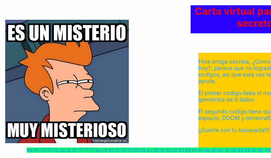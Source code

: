 <html>
<head>
<meta charset="utf-8" name="viewport" content="width=device-width, initial-scale=1.0">
<title>Prueba</title>
<style type="text/css">
#capa1 {
	position: absolute;
	height: 400px;
	width: 400px;
	left: 1400px;
	top: 80px;
	text-align: center;
	background-color: #00CBFF;
}
#capa2 {
	position: absolute;
	height: 91px;
	width: 448px;
	left: 700px;
	top: 33px;
	color: #FF0004;
	font-size: x-large;
	text-align: center;
	background-color: #2A00FF;
}
#capa3 {
	position: absolute;
	height: 310px;
	width: 400px;
	left: 725px;
	top: 187px;
	color: #2F9AFF;
	background-color: #FFCE00;
	font-size: large;
}
	#capa4 {
	position: absolute;
	height: 400px;
	width: 400px;
	left: 100px;
	top: 80px;
	text-align: center;
	background-color: #00CBFF;
}
#capa5 {
	position: absolute;
	left: 170px;
	top: 494px;
	color: #2F9AFF;
	background-color: #00FF6C
}
</style>
<link href="CSS/css.css" rel="stylesheet" type="text/css">
<style type="text/css">
body {
	background-image: url(Fondos/fondo.jpg);
	background-repeat: no-repeat; 
	background-position: center;
	background-size: cover;
	background-attachment: fixed;
	}
</style>
</head>
<body>
<div class="capa" id="capa1"><img src="Imagenes/gracias.jpg" width="300" height="400" alt=""/></div>
<div class="capa" id="capa3">
  <p>Hola amiga secreta, ¿Como andas el día de hoy?, parece que no lograste descubrir los codigos, asi que esta vez te dare una pequeña ayuda.</p>
  <p>El primer codigo lleba el nombre de la figura gemetrica de 6 lados.</p>
  <p>El segundo codigo tiene que ver con el espacio, DOOM y minecraft(es el basico).</p>
  <p>¡¡Suerte con tu busqueda!!!</p>
</div>
<div class="capa" id="capa2"><strong style="font-size: xx-large">Carta virtual para mi amigo secreto!!!</strong></div>
	<div class="capa" id="capa4"><img src="Imagenes/meme.jpg" width="400" height="400" alt=""/></div>
<div class="capa" id="capa5"><strong>68,74,74,70,73,3a,2f,2f,77,77,77,2e,79,6f,75,74,75,62,65,2e,63,6f,6d,2f,63,68,61,6e,6e,65,6c,2f,55,43,55,35,6c,46,44,6a,78,30,6b,39,53,76,71,64,63,59,65,55,74,52,74,77,2f,63,6f,6d,6d,75,6e,69,74,79,3f,70,76,66,3d,43,41,49,25,32,35,33,44</strong></div>
</body>
</html>
